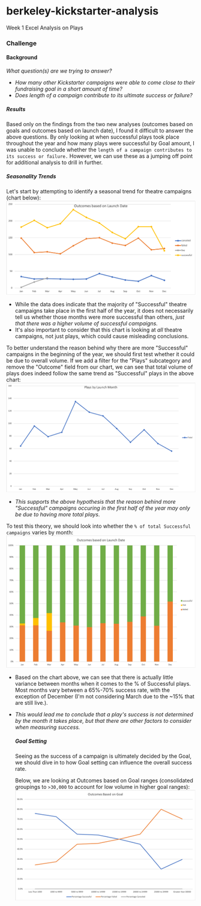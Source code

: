 # berkeley-kickstarter-analysis
Week 1 Excel Analysis on Plays

### Challenge
  #### Background
  _What question(s) are we trying to answer?_
  - *How many other Kickstarter campaigns were able to come close to their fundraising goal in a short amount of time?*
  - *Does length of a campaign contribute to its ultimate success or failure?*
  
  ##### Results
  Based only on the findings from the two new analyses (outcomes based on goals and outcomes based on launch date), I found it difficult to answer the above questions. By only looking at when successful plays took place throughout the year and how many plays were successful by Goal amount, I was unable to conclude whether the `length of a campaign contributes to its success or failure.` However, we can use these as a jumping off point for additional analysis to drill in further.
   ##### Seasonality Trends
  Let's start by attempting to identify a seasonal trend for theatre campaigns (chart below):
   ![Outcomes based on Launch Date](https://github.com/csparkma/berkeley-kickstarter-analysis/blob/master/Outcomes%20based%20on%20Launch%20Date.png)

 - While the data does indicate that the majority of "Successful" theatre campaigns take place in the first half of the year, it does not necessarily tell us whether those months were more successful than others, *just that there was a higher volume of successful campaigns.*
 - It's also important to consider that this chart is looking at _all_ theatre campaigns, not just plays, which could cause misleading conclusions.
 
To better understand the reason behind why there are more "Successful" campaigns in the beginning of the year, we should first test whether it could be due to overall volume.
If we add a filter for the "Plays" subcategory and remove the "Outcome" field from our chart, we can see that total volume of plays does indeed follow the same trend as "Successful" plays in the above chart:
 ![Plays based on Launch Date](https://github.com/csparkma/berkeley-kickstarter-analysis/blob/master/Plays%20by%20Launch%20Date.png)
  
 - *This supports the above hypothesis that the reason behind more "Successful" campaigns occuring in the first half of the year may only be due to having more total plays*.
 
To test this theory, we should look into whether the `% of total Successful campaigns` varies by month:
![Outcome percentage based on Launch Date](https://github.com/csparkma/berkeley-kickstarter-analysis/blob/master/Outcome%20%25%20Based%20on%20Launch%20Date.png)

- Based on the chart above, we can see that there is actually little variance between months when it comes to the % of Successful plays. Most months vary between a 65%-70% success rate, with the exception of December (I'm not considering March due to the ~15% that are still live.).
- *This would lead me to conclude that a play's success is not determined by the month it takes place, but that there are other factors to consider when measuring success.*
 
   ##### Goal Setting
  Seeing as the success of a campaign is ultimately decided by the Goal, we should dive in to how Goal setting can influence the overall success rate.
  
  Below, we are looking at Outcomes based on Goal ranges (consolidated groupings to `>30,000` to account for low volume in higher goal ranges):
  ![Outcome percentage based on Launch Date](https://github.com/csparkma/berkeley-kickstarter-analysis/blob/master/Outcomes%20Based%20on%20Goals%20Consolidated.png)
